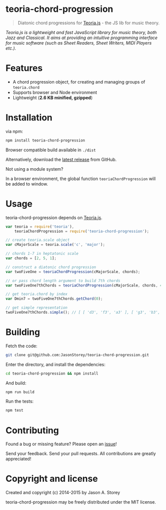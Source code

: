 teoria-chord-progression
========================
> Diatonic chord progressions for [Teoria.js](https://github.com/saebekassebil/teoria) - the JS lib for music theory.

_Teoria.js is a lightweight and fast JavaScript library
for music theory, both Jazz and Classical. It aims at providing an intuitive
programming interface for music software (such as Sheet Readers,
Sheet Writers, MIDI Players etc.)._

# Features

- A chord progression object, for creating and managing groups of `teoria.chord`
- Supports browser and Node environment
- Lightweight (**2.6 KB minified, gzipped**)

# Installation

via npm:
``` bash
npm install teoria-chord-progression
```

Browser compatible build available in `./dist`

Alternatively, download the [latest release](https://github.com/JasonStorey/teoria-chord-progression/releases/tag/v1.0.0) from GitHub.

Not using a module system?

In a browser environment, the global function `teoriaChordProgression` will be added to window.

# Usage

teoria-chord-progression depends on [Teoria.js](https://github.com/saebekassebil/teoria).
```javascript
var teoria = require('teoria'),
    teoriaChordProgression = require('teoria-chord-progression');

// create teoria.scale object
var cMajorScale = teoria.scale('c', 'major');

// chords 1-7 in heptatonic scale
var chords = [2, 5, 1];

// construct a diatonic chord progression
var twoFiveOne = teoriaChordProgression(cMajorScale, chords);

// or pass chord length argument to build 7th chords
var twoFiveOne7thChords = teoriaChordProgression(cMajorScale, chords, 4);

// get teoria.chord by index
var Dmin7 = twoFiveOne7thChords.getChord(0);

// get simple representation
twoFiveOne7thChords.simple(); // [ [ 'd3', 'f3', 'a3' ], [ 'g3', 'b3', 'd4' ], [ 'c3', 'e3', 'g3' ] ]

```

# Building

Fetch the code:

```bash
git clone git@github.com:JasonStorey/teoria-chord-progression.git
```

Enter the directory, and install the dependencies:
```bash
cd teoria-chord-progression && npm install
```

And build:
```bash
npm run build
```

Run the tests:
```bash
npm test
```

# Contributing

Found a bug or missing feature? Please open an [issue](https://github.com/JasonStorey/teoria-chord-progression/issues)!

Send your feedback. Send your pull requests. All contributions are greatly appreciated!

# Copyright and license

Created and copyright (c) 2014-2015 by Jason A. Storey

teoria-chord-progression may be freely distributed under the MIT license.
